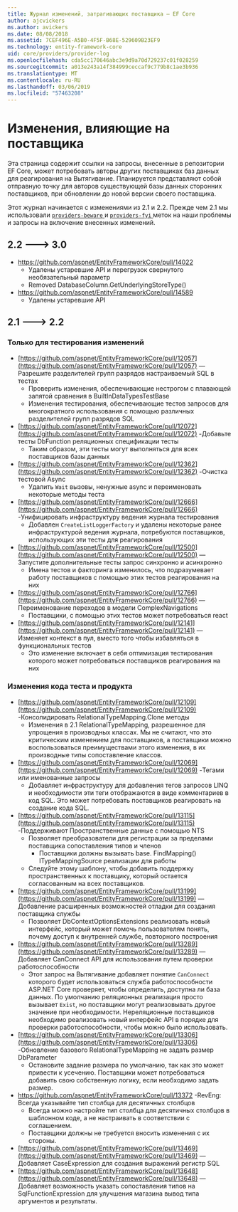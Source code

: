 ```yaml
---
title: Журнал изменений, затрагивающих поставщика — EF Core
author: ajcvickers
ms.author: avickers
ms.date: 08/08/2018
ms.assetid: 7CEF496E-A5B0-4F5F-B68E-529609B23EF9
ms.technology: entity-framework-core
uid: core/providers/provider-log
ms.openlocfilehash: cda5cc170646abc3e9d9a70d729237c01f028259
ms.sourcegitcommit: a013e243a14f384999ceccaf9c779b8c1ae3b936
ms.translationtype: MT
ms.contentlocale: ru-RU
ms.lasthandoff: 03/06/2019
ms.locfileid: "57463208"
---
```

# <a name="provider-impacting-changes"></a>Изменения, влияющие на поставщика

Эта страница содержит ссылки на запросы, внесенные в репозитории EF Core, может потребовать авторы других поставщиках баз данных для реагирования на Вытягивание. Планируется представляют собой отправную точку для авторов существующей базы данных сторонних поставщиков, при обновлении до новой версии своего поставщика.

Этот журнал начинается с изменениями из 2.1 и 2.2. Прежде чем 2.1 мы использовали [ `providers-beware` ](https://github.com/aspnet/EntityFrameworkCore/labels/providers-beware) и [ `providers-fyi` ](https://github.com/aspnet/EntityFrameworkCore/labels/providers-fyi) меток на наши проблемы и запросы на включение внесенных изменений.

## <a name="22-----30"></a>2.2 ---> 3.0

* https://github.com/aspnet/EntityFrameworkCore/pull/14022
  * Удалены устаревшие API и перегрузок свернутого необязательный параметр
  * Removed DatabaseColumn.GetUnderlyingStoreType()
* https://github.com/aspnet/EntityFrameworkCore/pull/14589
  * Удалены устаревшие API

## <a name="21-----22"></a>2.1 ---> 2.2

### <a name="test-only-changes"></a>Только для тестирования изменений

* [https://github.com/aspnet/EntityFrameworkCore/pull/12057](https://github.com/aspnet/EntityFrameworkCore/pull/12057) — Разрешите разделителей групп разрядов настраиваемый SQL в тестах
  * Проверить изменения, обеспечивающие нестрогом с плавающей запятой сравнения в BuiltInDataTypesTestBase
  * Изменения тестирования, обеспечивающие тестов запросов для многократного использования с помощью различных разделителей групп разрядов SQL
* [https://github.com/aspnet/EntityFrameworkCore/pull/12072](https://github.com/aspnet/EntityFrameworkCore/pull/12072) -Добавьте тесты DbFunction реляционных спецификации тесты
  * Таким образом, эти тесты могут выполняться для всех поставщиков базы данных
* [https://github.com/aspnet/EntityFrameworkCore/pull/12362](https://github.com/aspnet/EntityFrameworkCore/pull/12362) -Очистка тестовой Async
  * Удалить `Wait` вызовы, ненужные async и переименовать некоторые методы теста
* [https://github.com/aspnet/EntityFrameworkCore/pull/12666](https://github.com/aspnet/EntityFrameworkCore/pull/12666) -Унифицировать инфраструктуру ведения журнала тестирования
  * Добавлен `CreateListLoggerFactory` и удалены некоторые ранее инфраструктурой ведения журнала, потребуются поставщиков, использующих эти тесты для реагирования
* [https://github.com/aspnet/EntityFrameworkCore/pull/12500](https://github.com/aspnet/EntityFrameworkCore/pull/12500) — Запустите дополнительные тесты запрос синхронно и асинхронно
  * Имена тестов и факторинга изменилось, что подразумевает работу поставщиков с помощью этих тестов реагирования на них
* [https://github.com/aspnet/EntityFrameworkCore/pull/12766](https://github.com/aspnet/EntityFrameworkCore/pull/12766) — Переименование переходов в модели ComplexNavigations
  * Поставщики, с помощью этих тестов может потребоваться react
* [https://github.com/aspnet/EntityFrameworkCore/pull/12141](https://github.com/aspnet/EntityFrameworkCore/pull/12141) — Изменяет контекст в пул, вместо того чтобы избавляться в функциональных тестов
  * Это изменение включает в себя оптимизация тестирования которого может потребоваться поставщиков реагирования на них


### <a name="test-and-product-code-changes"></a>Изменения кода теста и продукта

* [https://github.com/aspnet/EntityFrameworkCore/pull/12109](https://github.com/aspnet/EntityFrameworkCore/pull/12109) -Консолидировать RelationalTypeMapping.Clone методы
  * Изменения в 2.1 RelationalTypeMapping, разрешенное для упрощения в производных классах. Мы не считают, что это критическим изменением для поставщиков, а поставщики можно воспользоваться преимуществами этого изменения, в их производные типы сопоставление классов.
* [https://github.com/aspnet/EntityFrameworkCore/pull/12069](https://github.com/aspnet/EntityFrameworkCore/pull/12069) -Тегами или именованные запросы
  * Добавляет инфраструктуру для добавления тегов запросов LINQ и необходимости эти теги отображаются в виде комментариев в код SQL. Это может потребовать поставщиков реагировать на создание кода SQL.
* [https://github.com/aspnet/EntityFrameworkCore/pull/13115](https://github.com/aspnet/EntityFrameworkCore/pull/13115) -Поддерживают Пространственные данные с помощью NTS
  * Позволяет преобразователи для регистрации за пределами поставщика сопоставления типов и членов
    * Поставщики должны вызывать base. FindMapping() ITypeMappingSource реализации для работы
  * Следуйте этому шаблону, чтобы добавить поддержку пространственных к поставщику, который остается согласованным на всех поставщиков.
* [https://github.com/aspnet/EntityFrameworkCore/pull/13199](https://github.com/aspnet/EntityFrameworkCore/pull/13199) — Добавление расширенных возможностей отладки для создания поставщика службы
  * Позволяет DbContextOptionsExtensions реализовать новый интерфейс, который может помочь пользователям понять, почему доступ к внутренней службе, повторного построения
* [https://github.com/aspnet/EntityFrameworkCore/pull/13289](https://github.com/aspnet/EntityFrameworkCore/pull/13289) — Добавляет CanConnect API для использования путем проверки работоспособности
  * Этот запрос на Вытягивание добавляет понятие `CanConnect` которого будет использоваться служба работоспособности ASP.NET Core проверяет, чтобы определить, доступна ли база данных. По умолчанию реляционных реализация просто вызывает `Exist`, но поставщики могут реализовывать другое значение при необходимости. Нереляционные поставщиков необходимо реализовать новый интерфейс API в порядке для проверки работоспособности, чтобы можно было использовать.
* [https://github.com/aspnet/EntityFrameworkCore/pull/13306](https://github.com/aspnet/EntityFrameworkCore/pull/13306) -Обновление базового RelationalTypeMapping не задать размер DbParameter
  * Остановите задание размера по умолчанию, так как это может привести к усечению. Поставщики может потребоваться добавить свою собственную логику, если необходимо задать размер.
* https://github.com/aspnet/EntityFrameworkCore/pull/13372 -RevEng: Всегда указывайте тип столбца для десятичных столбцов
  * Всегда можно настройте тип столбца для десятичных столбцов в шаблонном коде, а не настраивать в соответствии с соглашением.
  * Поставщики должны не требуется вносить изменения с их стороны.
* [https://github.com/aspnet/EntityFrameworkCore/pull/13469](https://github.com/aspnet/EntityFrameworkCore/pull/13469) — Добавляет CaseExpression для создания выражений регистр SQL
* [https://github.com/aspnet/EntityFrameworkCore/pull/13648](https://github.com/aspnet/EntityFrameworkCore/pull/13648) — Добавляет возможность указать сопоставления типов на SqlFunctionExpression для улучшения магазина вывод типа аргументов и результаты.
